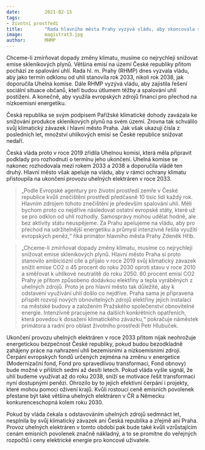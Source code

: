 ```yaml
---
date:         2021-02-15
tags:         
- životní prostředí
title:        "Rada hlavního města Prahy vyzývá vládu, aby skoncovala se spalováním uhlí v roce 2033"
image: 	      magistrat3.jpg
author:       MHMP
---
```


Chceme-li zmírňovat dopady změny klimatu, musíme co nejrychleji snižovat emise skleníkových plynů. Většina emisí na území České republiky přitom pochází ze spalování uhlí. Rada hl. m. Prahy (RHMP) dnes vyzvala vládu, aby jako termín odklonu od uhlí stanovila rok 2033, nikoli rok 2038, jak doporučila Uhelná komise. Dále RHMP vyzývá vládu, aby zajistila řešení sociální situace občanů, kteří budou útlumem těžby a spalování uhlí postiženi. A konečně, aby využila evropských zdrojů financí pro přechod na nízkoemisní energetiku.

Česká republika se svým podpisem Pařížské klimatické dohody zavázala ke snižování produkce skleníkových plynů na svém území. Zrovna tak schválilo svůj klimatický závazek i hlavní město Praha. Jak však ukazují čísla z posledních let, množství uhlíkových emisí se České republice snižovat nedaří.

Česká vláda proto v roce 2019 zřídila Uhelnou komisi, která měla připravit podklady pro rozhodnutí o termínu jeho ukončení. Uhelná komise se nakonec rozhodovala mezi rokem 2033 a 2038 a doporučila vládě ten druhý. Hlavní město však apeluje na vládu, aby v rámci ochrany klimatu přistoupila na ukončení provozu uhelných elektráren v roce 2033.

> „Podle Evropské agentury pro životní prostředí zemře v České republice kvůli znečištění prostředí předčasně 10 tisíc lidí každý rok. Hlavním zdrojem tohoto znečištění je především spalování uhlí. Měli bychom proto co nejdříve následovat ostatní evropské státy, které už se pro odklon od uhlí rozhodly. Samosprávy mohou udělat hodně, ale bez aktivity státu neuspějeme. Za Prahu apelujeme na vládu, aby pro přechod na udržitelnější energetiku a průmysl intenzivně řešila využití evropských peněz,“ říká primátor hlavního města Prahy Zdeněk Hřib.

> „Chceme-li zmírňovat dopady změny klimatu, musíme co nejrychleji snižovat emise skleníkových plynů. Hlavní město Praha si proto stanovilo ambiciózní cíle a přijalo v roce 2019 svůj klimatický závazek snížit emise CO2 o 45 procent do roku 2030 oproti stavu v roce 2010 a směřovat k uhlíkové neutralitě do roku 2050. 60 procent emisí CO2 Prahy je přitom způsobeno dodávkou elektřiny a tepla vyráběných z uhelných zdrojů. Proto je pro hlavní město tak důležité, aby k odstavení využívání uhlí došlo co nejdříve. Praha sama je připravena přispět rozvoji nových obnovitelných zdrojů elektřiny jejich instalací na městské budovy a založením Pražského společenství obnovitelné energie. Intenzivně pracujeme na dalších konkrétních opatřeních, která povedou k dosažení klimatického závazku,“ pokračuje náměstek primátora a radní pro oblast životního prostředí Petr Hlubuček.

Ukončení provozu uhelných elektráren v roce 2033 přitom nijak neohrožuje energetickou bezpečnost České republiky, pokud budou bezodkladně zahájeny práce na nahrazení uhlí bezemisními a nízkoemisními zdroji. Čerpání evropských fondů určených zejména na změnu v energetice (Modernizační fond, Fond pro spravedlivou transformaci, Fond obnovy) bude možné v příštích sedmi až desíti letech. Pokud vláda vyšle signál, že uhlí budeme využívat až do roku 2038, sníží se motivace řešit transformaci nyní dostupnými penězi. Ohrozilo by to jejich efektivní čerpání i projekty, které mohou pomoci oživení krajů. Kvůli rostoucí ceně emisních povolenek přestane být také většina uhelných elektráren v ČR a Německu konkurenceschopná kolem roku 2030.

Pokud by vláda čekala s odstavováním uhelných zdrojů sedmnáct let, nesplnila by svůj klimatický závazek ani Česká republika a zřejmě ani Praha. Provoz uhelných elektráren v tomto období pak bude také kvůli vzrůstajícím cenám emisních povolenek značně nákladný, a to se promítne do veřejných rozpočtů i ceny elektrické energie pro koncové uživatele.
